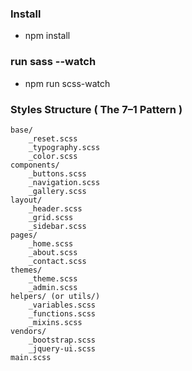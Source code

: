 ### Install

- npm install

### run sass --watch

-  npm run scss-watch

### Styles Structure ( The 7–1 Pattern )

```
base/
    _reset.scss
    _typography.scss
    _color.scss
components/
    _buttons.scss
    _navigation.scss
    _gallery.scss
layout/
    _header.scss
    _grid.scss
    _sidebar.scss
pages/
    _home.scss
    _about.scss
    _contact.scss
themes/
    _theme.scss
    _admin.scss
helpers/ (or utils/)
    _variables.scss
    _functions.scss
    _mixins.scss
vendors/
    _bootstrap.scss
    _jquery-ui.scss
main.scss
```

